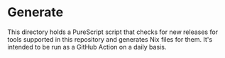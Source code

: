 # Generate

This directory holds a PureScript script that checks for new releases for tools supported in this repository and generates Nix files for them. It's intended to be run as a GitHub Action on a daily basis.
